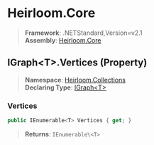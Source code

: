 # Heirloom.Core

> **Framework**: .NETStandard,Version=v2.1  
> **Assembly**: [Heirloom.Core][0]

## IGraph\<T>.Vertices (Property)

> **Namespace**: [Heirloom.Collections][0]  
> **Declaring Type**: [IGraph\<T>][1]

### Vertices

```cs
public IEnumerable<T> Vertices { get; }
```

> **Returns**: `IEnumerable\<T>`

[0]: ../../../Heirloom.Core.md
[1]: ../IGraph[T].md
